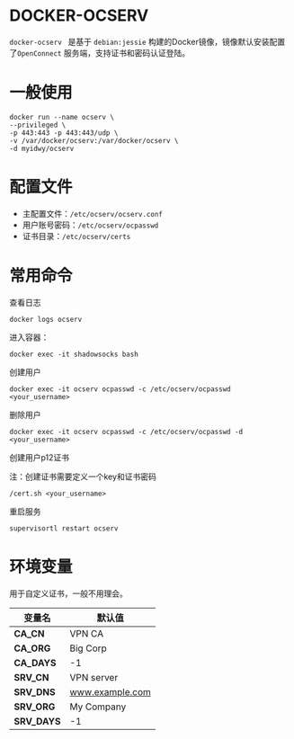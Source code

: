 # DOCKER-OCSERV

`docker-ocserv `  是基于 `debian:jessie` 构建的Docker镜像，镜像默认安装配置了`OpenConnect` 服务端，支持证书和密码认证登陆。

# 一般使用

``` 
docker run --name ocserv \
--privileged \
-p 443:443 -p 443:443/udp \
-v /var/docker/ocserv:/var/docker/ocserv \
-d myidwy/ocserv
```

# 配置文件

- 主配置文件：`/etc/ocserv/ocserv.conf`
- 用户账号密码：`/etc/ocserv/ocpasswd`
- 证书目录：`/etc/ocserv/certs`

# 常用命令

查看日志

``` 
docker logs ocserv
```

进入容器：

``` 
docker exec -it shadowsocks bash
```

创建用户

``` 
docker exec -it ocserv ocpasswd -c /etc/ocserv/ocpasswd <your_username>
```

删除用户

``` 
docker exec -it ocserv ocpasswd -c /etc/ocserv/ocpasswd -d <your_username>
```

创建用户p12证书

注：创建证书需要定义一个key和证书密码

``` 
/cert.sh <your_username>
```

重启服务

``` 
supervisortl restart ocserv
```

# 环境变量

用于自定义证书，一般不用理会。

| 变量名          | 默认值             |
| ------------ | --------------- |
| **CA_CN**    | VPN CA          |
| **CA_ORG**   | Big Corp        |
| **CA_DAYS**  | -1              |
| **SRV_CN**   | VPN server      |
| **SRV_DNS**  | www.example.com |
| **SRV_ORG**  | My Company      |
| **SRV_DAYS** | -1              |